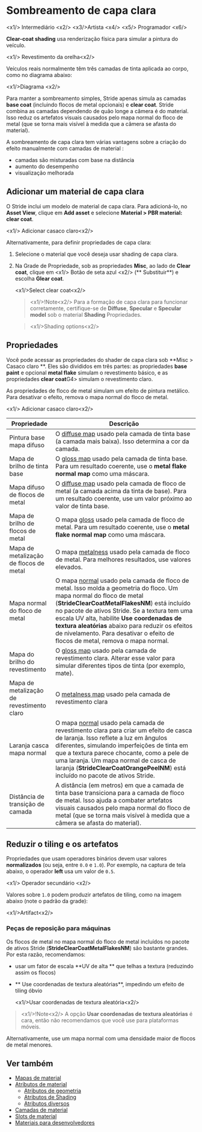 # Sombreamento de capa clara

<x1\/> Intermediário <x2\/>
<x3\/>Artista <x4\/>
<x5\/> Programador <x6\/>

**Clear-coat shading** usa renderização física para simular a pintura do veículo.

<x1\/> Revestimento da orelha<x2\/>

Veículos reais normalmente têm três camadas de tinta aplicada ao corpo, como no diagrama abaixo:

<x1\/>Diagrama <x2\/>

Para manter a sombreamento simples, Stride apenas simula as camadas **base coat** (incluindo flocos de metal opcionais) e **clear coat**. Stride combina as camadas dependendo de quão longe a câmera é do material. Isso reduz os artefatos visuais causados pelo mapa normal do floco de metal (que se torna mais visível à medida que a câmera se afasta do material).

A sombreamento de capa clara tem várias vantagens sobre a criação do efeito manualmente com camadas de material [](material-layers.md):

* camadas são misturadas com base na distância
* aumento do desempenho
* visualização melhorada

## Adicionar um material de capa clara

O Stride inclui um modelo de material de capa clara. Para adicioná-lo, no **Asset View**, clique em **Add asset** e selecione **Material > PBR material: clear coat**.

<x1\/> Adicionar casaco claro<x2\/>

Alternativamente, para definir propriedades de capa clara:

1. Selecione o material que você deseja usar shading de capa clara.

2. Na Grade de Propriedade, sob as propriedades **Misc**, ao lado de **Clear coat**, clique em <x1\/> Botão de seta azul <x2\/> (** Substituir**) e escolha **Glear coat**.

   <x1\/>Select clear coat<x2\/>

   > <x1\/>!Note<x2\/>
   > Para a formação de capa clara para funcionar corretamente, certifique-se de **Diffuse**, **Specular** e **Specular model** sob o material **Shading** Propriedades.

   > <x1\/>Shading options<x2\/>

## Propriedades

Você pode acessar as propriedades do shader de capa clara sob **Misc > Casaco claro **. Eles são divididos em três partes: as propriedades **base paint** e opcional **metal flake** simulam o revestimento básico, e as propriedades **clear coat**G4> simulam o revestimento claro.

As propriedades de floco de metal simulam um efeito de pintura metálico. Para desativar o efeito, remova o mapa normal do floco de metal.

<x1\/> Adicionar casaco claro<x2\/>

| Propriedade | Descrição |
|------------------------------|----------
| Pintura base mapa difuso | O [diffuse map](shading-attributes.md) usado pela camada de tinta base (a camada mais baixa). Isso determina a cor da camada. |
| Mapa de brilho de tinta base | O [gloss map](geometry-attributes.md) usado pela camada de tinta base. Para um resultado coerente, use o **metal flake normal map** como uma máscara. |
| Mapa difuso de flocos de metal | O [diffuse map](shading-attributes.md) usado pela camada de floco de metal (a camada acima da tinta de base). Para um resultado coerente, use um valor próximo ao valor de tinta base. |
| Mapa de brilho de flocos de metal | O mapa [gloss](geometry-attributes.md) usado pela camada de floco de metal. Para um resultado coerente, use o **metal flake normal map** como uma máscara. |
| Mapa de metalização de flocos de metal | O mapa [metalness](shading-attributes.md) usado pela camada de floco de metal. Para melhores resultados, use valores elevados. |
| Mapa normal do floco de metal | O mapa [normal](../textures/normal-maps.md) usado pela camada de floco de metal. Isso molda a geometria do floco. Um mapa normal do floco de metal (**StrideClearCoatMetalFlakesNM**) está incluído no pacote de ativos Stride. Se a textura tem uma escala UV alta, habilite **Use coordenadas de textura aleatórias** abaixo para reduzir os efeitos de nivelamento. Para desativar o efeito de flocos de metal, remova o mapa normal. |
| Mapa do brilho do revestimento | O [gloss map](geometry-attributes.md) usado pela camada de revestimento clara. Alterar esse valor para simular diferentes tipos de tinta (por exemplo, mate). |
| Mapa de metalização de revestimento claro | O [metalness map](shading-attributes.md) usado pela camada de revestimento clara |
| Laranja casca mapa normal | O mapa [normal](../textures/normal-maps.md) usado pela camada de revestimento clara para criar um efeito de casca de laranja. Isso reflete a luz em ângulos diferentes, simulando imperfeições de tinta em que a textura parece chocante, como a pele de uma laranja. Um mapa normal de casca de laranja (**StrideClearCoatOrangePeelNM**) está incluído no pacote de ativos Stride. |
| Distância de transição de camada | A distância (em metros) em que a camada de tinta base transiciona para a camada de floco de metal. Isso ajuda a combater artefatos visuais causados pelo mapa normal do floco de metal (que se torna mais visível à medida que a câmera se afasta do material). |

## Reduzir o tiling e os artefatos

Propriedades que usam operadores binários devem usar valores **normalizados** (ou seja, entre `0.0` e `1.0`). Por exemplo, na captura de tela abaixo, o operador **left** usa um valor de `0.5`.

<x1\/> Operador secundário <x2\/>

Valores sobre `1.0` podem produzir artefatos de tiling, como na imagem abaixo (note o padrão da grade):

<x1\/>Artifact<x2\/>

### Peças de reposição para máquinas

Os flocos de metal no mapa normal do floco de metal incluídos no pacote de ativos Stride (**StrideClearCoatMetalFlakesNM**) são bastante grandes. Por esta razão, recomendamos:

* usar um fator de escala **UV de alta ** que telhas a textura (reduzindo assim os flocos)

* ** Use coordenadas de textura aleatórias**, impedindo um efeito de tiling óbvio

   <x1\/>Usar coordenadas de textura aleatória<x2\/>

> <x1\/>!Note<x2\/>
> A opção **Usar coordenadas de textura aleatórias** é cara, então não recomendamos que você use para plataformas móveis.

Alternativamente, use um mapa normal com uma densidade maior de flocos de metal menores.

## Ver também

* [Mapas de material](material-maps.md)
* [Atributos de material](material-attributes.md)
   * [Atributos de geometria](geometry-attributes.md)
   * [Atributos de Shading](shading-attributes.md)
   * [Atributos diversos](misc-attributes.md)
* [Camadas de material](material-layers.md)
* [Slots de material](material-slots.md)
* [Materiais para desenvolvedores](materials-for-developers.md)